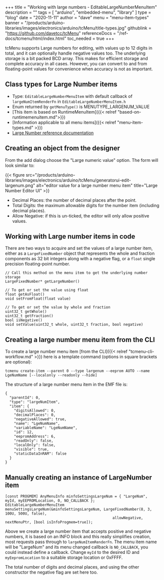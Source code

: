 +++
title = "Working with large numbers - EditableLargeNumberMenuItem"
description = ""
tags = [ "arduino", "embedded-menu", "library" ]
type = "blog"
date = "2020-11-11"
author =  "dave"
menu = "menu-item-types"
banner = "/products/arduino-libraries/images/electronics/arduino/tcMenu/title-types.jpg"
githublink = "https://github.com/davetcc/tcMenu"
referenceDocs = "/ref-docs/tcmenu/html/index.html"
toc_needed = true
+++

tcMenu supports Large numbers for editing, with values up to 12 digits in total, and it can optionally handle negative values too. The underlying storage is a bit packed BCD array. This makes for efficient storage and complete accuracy in all cases. However, you can convert to and from floating-point values for convenience when accuracy is not as important.

## Class types for Large Number items

* Type: `EditableLargeNumberMenuItem` with default callback of `largeNumItemRenderFn` in `EditableLargeNumberMenuItem.h`
* Enum returned by `getMenuType()` is MENUTYPE_LARGENUM_VALUE
* [This item is based on RuntimeMenuItem]({{< relref "based-on-runtimemenuitem.md">}})
* [Information applicable to all menu items]({{< relref "menu-item-types.md" >}})
* [Large Number reference documentation](https://www.thecoderscorner.com/ref-docs/tcmenu/html/class_editable_large_number_menu_item.html)

## Creating an object from the designer

From the add dialog choose the "Large numeric value" option. The form will look similar to:

{{< figure src="/products/arduino-libraries/images/electronics/arduino/tcMenu/generatorui-edit-largenum.png" alt="editor value for a large number menu item" title="Large Number Editor UI" >}}

* Decimal Places: the number of decimal places after the point.
* Total Digits: the maximum allowable digits for the number item (including decimal places).
* Allow Negative: if this is un-ticked, the editor will only allow positive values. 

## Working with Large number items in code

There are two ways to acquire and set the values of a large number item, either as a `LargeFixedNumber` object that represents the whole and fraction components as 32 bit integers along with a negative flag, or a `float` single precision floating-point number.

    // Call this method on the menu item to get the underlying number storage
    LargeFixedNumber* getLargeNumber()

    // To get or set the value using float
    float getAsFloat()
    void setFromFloat(float value)

    // To get or set the value by whole and fraction
    uint32_t getWhole()
    uint32_t getFraction()
    bool isNegative()
    void setValue(uint32_t whole, uint32_t fraction, bool negative)

## Creating a large number menu item from the CLI

To create a large number menu item [from the CLI]({{< relref "tcmenu-cli-workflow.md" >}}) here is a template command (options in square brackets are optional):

    tcmenu create-item --parent 0 --type largenum --eeprom AUTO --name LgeNumName [--localonly --readonly --hide]

The structure of a large number menu item in the EMF file is:

    {
      "parentId": 0,
      "type": "largeNumItem",
      "item": {
        "digitsAllowed": 0,
        "decimalPlaces": 0,
        "negativeAllowed": true,
        "name": "LgeNumName",
        "variableName": "LgeNumName",
        "id": 12,
        "eepromAddress": 6,
        "readOnly": false,
        "localOnly": false,
        "visible": true,
        "staticDataInRAM": false
      }
    }

## Manually creating an instance of LargeNumber item

    [const PROGMEM] AnyMenuInfo minfoSettingsLargeNum = { "LargeNum", myId, myEEPROMLocation, 0, NO_CALLBACK };
    EditableLargeNumberMenuItem menuSettingsLargeNum(&minfoSettingsLargeNum, LargeFixedNumber(8, 3, 100U, 500U, false),
                                                     allowNegative, nextMenuPtr, [bool isInfoProgmem=true]);

Above we create a large number item that accepts positive and negative numbers, it is based on an INFO block and this really simplifies creation, most requests pass through to `largeNumItemRenderFn`. The menu item name will be "LargeNum" and its menu changed callback is `NO_CALLBACK`, you could instead define a callback. Change `myId` to the desired ID and `myEepromLocation` to a suitable storage location or 0xFFFF.

The total number of digits and decimal places, and using the other constructor the negative flag are set here too.
